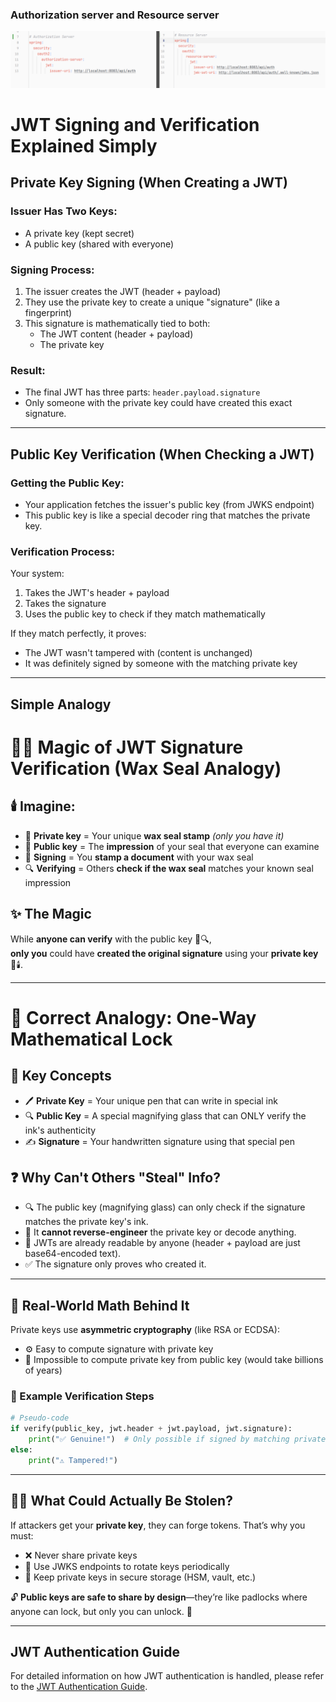 ### Authorization server and Resource server
![Diagram](auth-resource-config.png)

# JWT Signing and Verification Explained Simply

## Private Key Signing (When Creating a JWT)

### Issuer Has Two Keys:
- A private key (kept secret)
- A public key (shared with everyone)

### Signing Process:
1. The issuer creates the JWT (header + payload)
2. They use the private key to create a unique "signature" (like a fingerprint)
3. This signature is mathematically tied to both:
    - The JWT content (header + payload)
    - The private key

### Result:
- The final JWT has three parts: `header.payload.signature`
- Only someone with the private key could have created this exact signature.

---

## Public Key Verification (When Checking a JWT)

### Getting the Public Key:
- Your application fetches the issuer's public key (from JWKS endpoint)
- This public key is like a special decoder ring that matches the private key.

### Verification Process:
Your system:
1. Takes the JWT's header + payload
2. Takes the signature
3. Uses the public key to check if they match mathematically

If they match perfectly, it proves:
- The JWT wasn't tampered with (content is unchanged)
- It was definitely signed by someone with the matching private key

---

## Simple Analogy

# 🧙‍♂️ Magic of JWT Signature Verification (Wax Seal Analogy)

## 🕯️ Imagine:

- 🔐 **Private key** = Your unique **wax seal stamp** *(only you have it)*
- 🧾 **Public key** = The **impression** of your seal that everyone can examine
- 📝 **Signing** = You **stamp a document** with your wax seal
- 🔍 **Verifying** = Others **check if the wax seal** matches your known seal impression

## ✨ The Magic

While **anyone can verify** with the public key 🧾🔍,  
**only you** could have **created the original signature** using your **private key** 🔐🕯️.

---


# 🔐 Correct Analogy: One-Way Mathematical Lock

## 🔑 Key Concepts

- 🖊️ **Private Key** = Your unique pen that can write in special ink
- 🔍 **Public Key** = A special magnifying glass that can ONLY verify the ink's authenticity
- ✍️ **Signature** = Your handwritten signature using that special pen

## ❓ Why Can't Others "Steal" Info?

- 🔍 The public key (magnifying glass) can only check if the signature matches the private key's ink.
- 🚫 It **cannot reverse-engineer** the private key or decode anything.
- 📄 JWTs are already readable by anyone (header + payload are just base64-encoded text).
- ✅ The signature only proves who created it.

---

## 🧮 Real-World Math Behind It

Private keys use **asymmetric cryptography** (like RSA or ECDSA):

- ⚙️ Easy to compute signature with private key
- 🛑 Impossible to compute private key from public key (would take billions of years)

### 🧪 Example Verification Steps

```python
# Pseudo-code
if verify(public_key, jwt.header + jwt.payload, jwt.signature):
    print("✅ Genuine!")  # Only possible if signed by matching private key
else:
    print("⚠️ Tampered!")
```

---

## 🕵️‍♂️ What Could Actually Be Stolen?

If attackers get your **private key**, they can forge tokens. That’s why you must:

- ❌ Never share private keys
- 🔁 Use JWKS endpoints to rotate keys periodically
- 🏦 Keep private keys in secure storage (HSM, vault, etc.)

🔓 **Public keys are safe to share by design**—they’re like padlocks where anyone can lock, but only you can unlock. 🔐

---
## JWT Authentication Guide

For detailed information on how JWT authentication is handled, please refer to the [JWT Authentication Guide](jwks.md).

